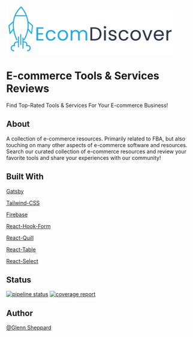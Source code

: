 <img src="/src/images/logo_ecomdiscover.png" alt="EcomDiscover Logo" height="128" />

# E-commerce Tools & Services Reviews

Find Top-Rated Tools & Services For Your E-commerce Business!

## About

A collection of e-commerce resources. Primarily related to FBA, but also touching on many other aspects of e-commerce software and resources. 
Search our curated collection of e-commerce resources and review your favorite tools and share your experiences with our community!


## Built With

[Gatsby](https://github.com/gatsbyjs/gatsby)

[Tailwind-CSS](https://tailwindcss.com)

[Firebase](https://firebase.io)

[React-Hook-Form](https://react-hook-form.com/)

[React-Quill](https://github.com/zenoamaro/react-quill)

[React-Table](https://github.com/tannerlinsley/react-table)

[React-Select](https://react-select.com/home)

## Status
[![pipeline status](https://gitlab.com/gsheppard.yang/eseller-tools-app/badges/release/pipeline.svg)](https://gitlab.com/gsheppard.yang/eseller-tools-app/-/commits/release)
[![coverage report](https://gitlab.com/gsheppard.yang/eseller-tools-app/badges/release/coverage.svg)](https://gitlab.com/gsheppard.yang/eseller-tools-app/-/commits/release)

## Author

[@Glenn Sheppard](https://glennsheppard.dev)
                           